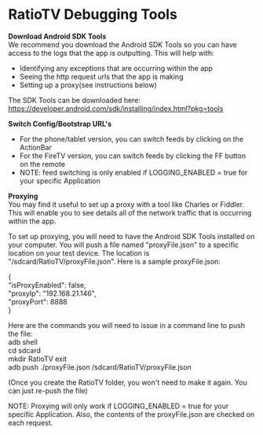 RatioTV Debugging Tools
===

**Download Android SDK Tools**  
We recommend you download the Android SDK Tools so you can have access to the logs that the app is outputting.  This will help with:  
* Identifying any exceptions that are occurring within the app
* Seeing the http request urls that the app is making  
* Setting up a proxy(see instructions below)
  
The SDK Tools can be downloaded here: https://developer.android.com/sdk/installing/index.html?pkg=tools  
  
**Switch Config/Bootstrap URL's**  
* For the phone/tablet version, you can switch feeds by clicking on the ActionBar
* For the FireTV version, you can switch feeds by clicking the FF button on the remote
* NOTE: feed switching is only enabled if LOGGING_ENABLED = true for your specific Application  
  
**Proxying**  
You may find it useful to set up a proxy with a tool like Charles or Fiddler.  This will enable you to see details all of the network traffic that is occurring within the app.  
  
To set up proxying, you will need to have the Android SDK Tools installed on your computer.  You will push a file named "proxyFile.json" to a specific location on your test device.  The location is "/sdcard/RatioTV/proxyFile.json".  Here is a sample proxyFile.json:  
  
{  
  "isProxyEnabled": false,  
  "proxyIp": "192.168.21.146",  
  "proxyPort": 8888  
}  
  
Here are the commands you will need to issue in a command line to push the file:  
adb shell  
cd sdcard  
mkdir RatioTV
exit  
adb push ./proxyFile.json /sdcard/RatioTV/proxyFile.json  
  
(Once you create the RatioTV folder, you won't need to make it again.  You can just re-push the file)
  
NOTE: Proxying will only work if LOGGING_ENABLED = true for your specific Application.  Also, the contents of the proxyFile.json are checked on each request.
